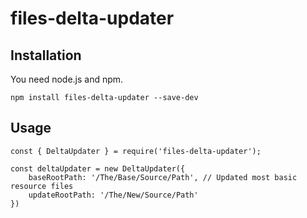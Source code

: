 
# files-delta-updater

## Installation

You need node.js and npm.

```
npm install files-delta-updater --save-dev
```

## Usage

```
const { DeltaUpdater } = require('files-delta-updater');

const deltaUpdater = new DeltaUpdater({
	baseRootPath: '/The/Base/Source/Path', // Updated most basic resource files
	updateRootPath: '/The/New/Source/Path'
})
```




